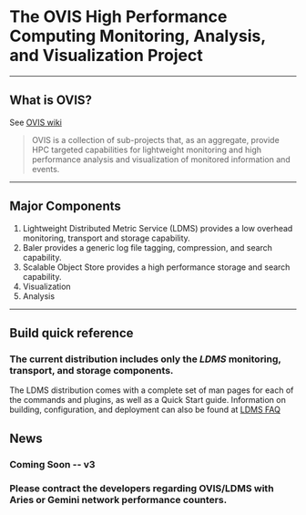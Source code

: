# The OVIS High Performance Computing Monitoring, Analysis, and Visualization Project

----
## What is OVIS?
See [OVIS wiki](https://ovis.ca.sandia.gov/mediawiki/index.php)

> OVIS is a collection of sub-projects that, as an aggregate, provide HPC targeted capabilities for lightweight monitoring and high performance analysis and visualization of monitored information and events.

----
## Major Components
1. Lightweight Distributed Metric Service (LDMS) provides a low overhead monitoring, transport and storage capability.
2. Baler provides a generic log file tagging, compression, and search capability.
3. Scalable Object Store provides a high performance storage and search capability.
4. Visualization
5. Analysis

----
## Build quick reference
### The current distribution includes only the *LDMS* monitoring, transport, and storage components.
The LDMS distribution comes with a complete set of man pages for each of the commands and plugins, as well as a Quick Start guide.
Information on building, configuration, and deployment can also be found at [LDMS FAQ](https://ovis.ca.sandia.gov/mediawiki/index.php/LDMS_FAQ)

## News
### Coming Soon -- v3
### Please contract the developers regarding OVIS/LDMS with Aries or Gemini network performance counters.
